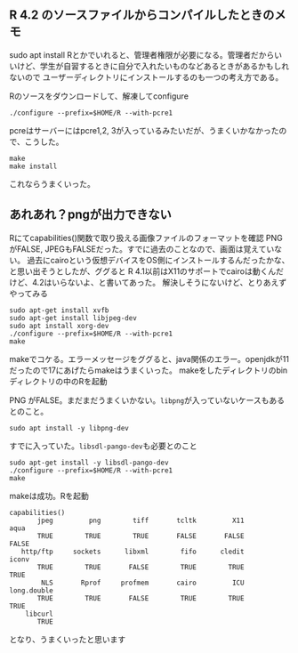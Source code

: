 ## R 4.2 のソースファイルからコンパイルしたときのメモ
sudo apt install Rとかでいれると、管理者権限が必要になる。管理者だからいいけど、学生が自習するときに自分で入れたいものなどあるときがあるかもしれないので
ユーザーディレクトリにインストールするのも一つの考え方である。

Rのソースをダウンロードして、解凍してconfigure
```
./configure --prefix=$HOME/R --with-pcre1
```
pcreはサーバーにはpcre1,2, 3が入っているみたいだが、うまくいかなかったので、こうした。
```
make
make install
```
これならうまくいった。

## あれあれ？pngが出力できない
Rにてcapabilities()関数で取り扱える画像ファイルのフォーマットを確認
PNGがFALSE, JPEGもFALSEだった。すでに過去のことなので、画面は覚えていない。
過去にcairoという仮想デバイスをOS側にインストールするんだったかな、と思い出そうとしたが、ググると
R 4.1以前はX11のサポートでcairoは動くんだけど、4.2はいらないよ、と書いてあった。
解決しそうにないけど、とりあえずやってみる

```
sudo apt-get install xvfb
sudo apt-get install libjpeg-dev
sudo apt install xorg-dev
./configure --prefix=$HOME/R --with-pcre1
make
```
makeでコケる。エラーメッセージをググると、java関係のエラー。openjdkが11だったので17にあげたらmakeはうまくいった。
makeをしたディレクトリのbinディレクトリの中のRを起動

PNG がFALSE。まだまだうまくいかない。`libpng`が入っていないケースもあるとのこと。
```
sudo apt install -y libpng-dev
```
すでに入っていた。`libsdl-pango-dev`も必要とのこと
```
sudo apt-get install -y libsdl-pango-dev
./configure --prefix=$HOME/R --with-pcre1
make
```
makeは成功。Rを起動
```
capabilities()
       jpeg         png        tiff       tcltk         X11        aqua 
       TRUE        TRUE        TRUE       FALSE       FALSE       FALSE 
   http/ftp     sockets      libxml        fifo      cledit       iconv 
       TRUE        TRUE       FALSE        TRUE        TRUE        TRUE 
        NLS       Rprof     profmem       cairo         ICU long.double 
       TRUE        TRUE       FALSE        TRUE        TRUE        TRUE 
    libcurl 
       TRUE 

```
となり、うまくいったと思います


